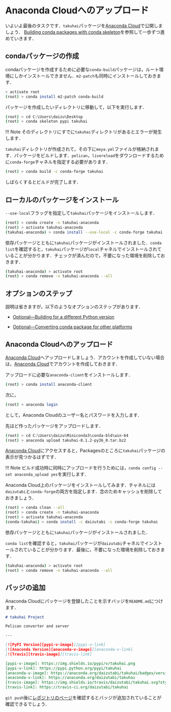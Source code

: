 # Anaconda Cloudへのアップロード

いよいよ最後のタスクです．`takuhai`パッケージを[Anaconda Cloud](https://anaconda.org/)で公開しましょう． [Building conda packages with conda skeleton](https://conda.io/docs/user-guide/tutorials/build-pkgs-skeleton.html)を参照して一歩ずつ進めていきます．

## condaパッケージの作成

condaパッケージを作成するために必要な`conda-build`パッケージは，ルート環境にしかインストールできません．`m2-patch`も同時にインストールしておきます．

```bash
> activate root
(root) > conda install m2-patch conda-build
```

パッケージを作成したいディレクトリに移動して，以下を実行します．

```bash
(root) > cd C:\Users\daizu\Desktop
(root) > conda skeleton pypi takuhai
```

!!! Note
    そのディレクトリにすでに`takuhai`ディレクトリがあるとエラーが発生します．

`takuhai`ディレクトリが作成されて，その下に`meya.yml`ファイルが格納されます．パッケージをビルドします．`pelican`，`livereload`をダウンロードするために`conda-forge`チャネルを指定する必要があります．

```bash
(root) > conda build -c conda-forge takuhai
```

しばらくするとビルドが完了します．


## ローカルのパッケージをインストール

`--use-local`フラッグを指定して`takuhai`パッケージをインストールします．

```bash
(root) > conda create -n takuhai-anaconda
(root) > activate takuhai-anaconda
(takuhai-anaconda) > conda install --use-local -c conda-forge takuhai
```

依存パッケージとともに`takuhai`パッケージがインストールされました．`conda list`を確認すると，`takuhai`パッケージが`local`チャネルでインストールされていることが分かります．チェックが済んだので，不要になった環境を削除しておきます．

```bash
(takuhai-anaconda) > activate root
(root) > conda remove -n takuhai-anaconda --all
```

## オプションのステップ

説明は省きますが，以下のようなオプションのステップがあります．

* [Optional—Building for a different Python version]( https://conda.io/docs/user-guide/tutorials/build-pkgs-skeleton.html#optional-building-for-a-different-python-version)

* [Optional—Converting conda package for other platforms](https://conda.io/docs/user-guide/tutorials/build-pkgs-skeleton.html#optional-converting-conda-package-for-other-platforms)

## Anaconda Cloudへのアップロード

[Anaconda Cloud](https://anaconda.org/)へアップロードしましょう．アカウントを作成していない場合は，[Anaconda Cloud](https://anaconda.org)でアカウントを作成しておきます．

アップロードに必要な`anaconda-client`をインストールします．

```bash
(root) > conda install anaconda-client
```

次に，

```bash
(root) > anaconda login
```

として，Anaconda Cloudのユーザー名とパスワードを入力します．

先ほど作ったパッケージをアップロードします．

```bash
(root) > cd C:\Users\daizu\Miniconda3\conda-bld\win-64
(root) > anaconda upload takuhai-0.1.2-py36_0.tar.bz2
```

[Anaconda Cloud](https://anaconda.org)にアクセスすると，Packagesのところに`takuhai`パッケージの表示が見つかるはずです．

!!! Note
    ビルド成功時に同時にアップロードを行うためには，`conda config --set anaconda_upload yes`を実行します．

Anaconda Cloud上のパッケージをインストールしてみます．チャネルには`daizutabi`と`conda-forge`の両方を指定します．念のためキャッシュを削除しておきましょう．

```bash
(root) > conda clean --all
(root) > conda create -n takuhai-anaconda
(root) > activate takuhai-anaconda
(conda-takuhai) > conda install -c daizutabi -c conda-forge takuhai
```

依存パッケージとともに`takuhai`パッケージがインストールされました．

`conda list`を確認すると，`takuhai`パッケージが`daizutabi`チャネルでインストールされていることが分かります．最後に，不要になった環境を削除しておきます．

```bash
(takuhai-anaconda) > activate root
(root) > conda remove -n takuhai-anaconda --all
```


## バッジの追加

Anaconda Cloudにパッケージを登録したことを示すバッジを`README.md`につけます．

```markdown
# takuhai Project

Pelican converter and server

---

[![PyPI Version][pypi-v-image]][pypi-v-link]
[![Anaconda Version][anaconda-v-image]][anaconda-v-link]
[![Travis][travis-image]][travis-link]

[pypi-v-image]: https://img.shields.io/pypi/v/takuhai.png
[pypi-v-link]: https://pypi.python.org/pypi/takuhai
[anaconda-v-image]: https://anaconda.org/daizutabi/takuhai/badges/version.svg
[anaconda-v-link]: https://anaconda.org/daizutabi/takuhai
[travis-image]: https://img.shields.io/travis/daizutabi/takuhai.svg?style=flat-square&label=Travis+CI
[travis-link]: https://travis-ci.org/daizutabi/takuhai
```

`git push`後に[レポジトリのページ](https://github.com/daizutabi/takuhai)を確認するとバッジが追加されていることが確認できるでしょう．
